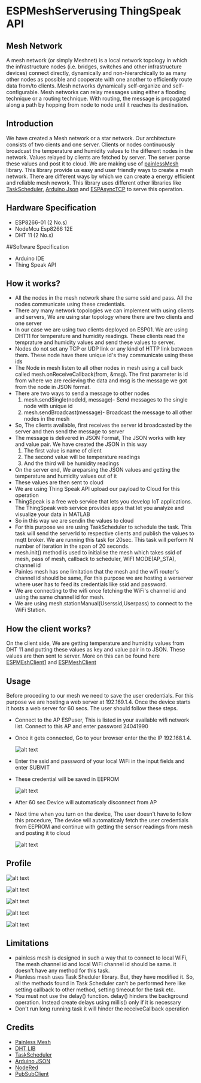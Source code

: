 # ESPMeshServerusing ThingSpeak API
## Mesh Network

A mesh network (or simply Meshnet) is a local network topology in which the infrastructure nodes (i.e. bridges, switches and other infrastructure devices) connect directly, dynamically and non-hierarchically to as many other nodes as possible and cooperate with one another to efficiently route data from/to clients. Mesh networks dynamically self-organize and self-configurable. Mesh networks can relay messages using either a flooding technique or a routing technique. With routing, the message is propagated along a path by hopping from node to node until it reaches its destination.

## Introduction 

We have created a Mesh network or a star network. Our architecture consists of two cients and one server. Clients or nodes continuously broadcast the temperature and humidity values to the different nodes in the network. Values relayed by clients are fetched by server. The server parse these values and post it to cloud. We are making use of [painlessMesh](https://gitlab.com/BlackEdder/painlessMesh) library. This library provide us easy and user friendly ways to create a mesh network. There are different ways by which we can create a energy efficient and reliable mesh nework. This library uses different other libraries like [TaskScheduler](https://github.com/arkhipenko/TaskScheduler), [Arduino Json](https://github.com/bblanchon/ArduinoJson) and [ESPAsyncTCP](https://github.com/me-no-dev/ESPAsyncTCP) to serve this operation.

## Hardware Specification
 - ESP8266-01 (2 No.s)
 - NodeMcu Esp8266 12E
 - DHT 11 (2 No.s)

##Software Specification
 - Arduino IDE
 - Thing Speak API 

## How it works?

 - All the nodes in the mesh network share the same ssid and pass. All the nodes communicate using these credentials.
 - There ary many network topologies we can implement with using clients and servers, We are using star topology where there are two clients and one server
 - In our case we are using two clients deployed on ESP01. We are using DHT11 for temperature and humidity readings. These clients read the temprature and humidity values and send these values to server.
 - Nodes do not set any TCP or UDP link or any kind of HTTP link between them. These node have there unique id's they communicate using these ids
 - The Node in mesh listen to all other nodes in mesh using a call back called mesh.onReceiveCallback(from, &msg). The first parameter is id from where we are recieving the data and msg is the message we got from the node in JSON format.
 - There are two ways to send a message to other nodes
   1. mesh.sendSingle(nodeId, message)- Send messages to the single node with unique id
   2. mesh.sendBroadcast(message)- Broadcast the message to all other nodes in the mesh
 - So, The clients available, first receives the server id broadcasted by the server and then send the message to server
 - The message is delivered in JSON Format, The JSON works with key and value pair. We have created the JSON in this way
   1. The first value is name of client
   2. The second value will be temperature readings
   3. And the third will be humidity readings
 - On the server end, We areparsing the JSON values and getting the temperature and humidity values out of it
 - These values are then sent to cloud
 - We are using Thing Speak API upload our payload to Cloud for this operation
 - ThingSpeak is a free web service that lets you develop IoT applications. The ThingSpeak web service provides apps that let you analyze and visualize your data in MATLAB 
 - So in this way we are sendin the values to cloud
 - For this purpose we are using TaskScheduler to schedule the task. This task will send the serverId to respective clients and publish the values to mqtt broker. We are running this task for 20sec. This task will perform N number of iteration in the span of 20 seconds.
 - mesh.init() method is used to initialise the mesh which takes ssid of mesh, pass of mesh, callback to scheduler, WiFI MODE(AP_STA), channel id
 - Painles mesh has one limitation that the mesh and the wifi router's channel id should be same, For this purpose we are hosting a werserver where user has to feed its credentials like ssid and password.
 - We are connecting to the wifi once fetching the WiFi's channel id and using the same channel id for mesh.
 - We are using mesh.stationManual(Userssid,Userpass) to connect to the WiFi Station.
 
## How the client works?
On the client side, We are getting temperature and humidity values from DHT 11 and putting these values as key and value pair in to JSON. These values are then sent to server. More on this can be found here [ESPMEshClient1](https://github.com/vbshightime/ESPMeshClient1) and [ESPMeshClient](https://github.com/vbshightime/ESPMeshClient2)

## Usage

Before proceding to our mesh we need to save the user credentials. For this purpose we are hosting a web server at 192.169.1.4. Once the device starts it hosts a web server for 60 secs. The user should follow these steps.
    

 - Connect to the AP ESPuser, This is listed in your available wifi network list. Connect to this AP and enter password 24041990 
 - Once it gets connected, Go to your browser enter the the IP 192.168.1.4. 

    ![alt text](https://github.com/vbshightime/ESPMeshServer_ThingSpeak/blob/master/WebPage.png "Title")
  
 - Enter the ssid and password of your local WiFi in the input fields and enter SUBMIT
 
 - These credential will be saved in EEPROM
 
    ![alt text](https://github.com/vbshightime/ESPMeshServer_ThingSpeak/blob/master/Capture7.PNG "Title")
 
 
 - After 60 sec Device will automaticaly disconnect from AP 
 
 - Next time when you turn on the device, The user doesn't have to follow this procedure, The device will automaticaly fetch the user      credentials from EEPROM and continue with getting the sensor readings from mesh and posting it to cloud
 
    ![alt text](https://github.com/vbshightime/ESPMeshServer_ThingSpeak/blob/master/Capture6.PNG "Title")


## Profile

![alt text](https://github.com/vbshightime/ESPMeshServer_ThingSpeak/blob/master/Capture1.PNG "Title")

![alt text](https://github.com/vbshightime/ESPMeshServer_ThingSpeak/blob/master/Capture2.PNG "Title")

![alt text](https://github.com/vbshightime/ESPMeshServer_ThingSpeak/blob/master/Capture3.PNG "Title")

![alt text](https://github.com/vbshightime/ESPMeshServer_ThingSpeak/blob/master/Capture4.PNG "Title")

![alt text](https://github.com/vbshightime/ESPMeshServer_ThingSpeak/blob/master/Capture5.PNG "Title")

## Limitations

- painless mesh is designed in such a way that to connect to local WiFi, The mesh channel id and local WiFi channel id should be same. it doesn't have any method for this task.
- Pianless mesh uses Task Sheduler library. But, they have modified it. So, all the methods found in Task Scheduler can't be performed here like setting callback to other method, setting timeout for the task etc.
- You must not use the delay() function. delay() hinders the background operation. Instead create delays using millis() only if it is necessary
- Don't run long running task it will hinder the receiveCallback operation

## Credits

- [Painless Mesh](https://gitlab.com/BlackEdder/painlessMesh)
- [DHT LIB](https://github.com/adafruit/DHT-sensor-library)
- [TaskScheduler](https://github.com/arkhipenko/TaskScheduler)
- [Arduino JSON](https://github.com/bblanchon/ArduinoJson)
- [NodeRed](https://nodered.org/)
- [PubSubClient](https://pubsubclient.knolleary.net/)
